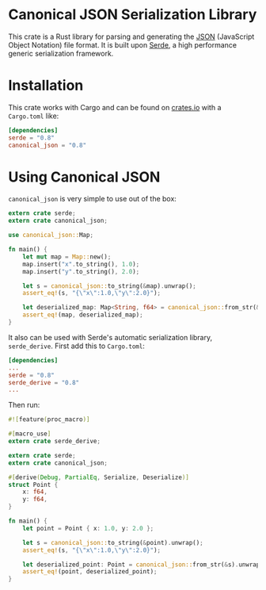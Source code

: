 Canonical JSON Serialization Library
====================================

This crate is a Rust library for parsing and generating the
[JSON](http://json.org) (JavaScript Object Notation) file format. It is built
upon [Serde](https://github.com/serde-rs/serde), a high performance generic
serialization framework.

Installation
============

This crate works with Cargo and can be found on
[crates.io](https://crates.io/crates/canonical_json) with a `Cargo.toml` like:

```toml
[dependencies]
serde = "0.8"
canonical_json = "0.8"
```

Using Canonical JSON
====================

`canonical_json` is very simple to use out of the box:

```rust
extern crate serde;
extern crate canonical_json;

use canonical_json::Map;

fn main() {
    let mut map = Map::new();
    map.insert("x".to_string(), 1.0);
    map.insert("y".to_string(), 2.0);

    let s = canonical_json::to_string(&map).unwrap();
    assert_eq!(s, "{\"x\":1.0,\"y\":2.0}");

    let deserialized_map: Map<String, f64> = canonical_json::from_str(&s).unwrap();
    assert_eq!(map, deserialized_map);
}
```

It also can be used with Serde's automatic serialization library,
`serde_derive`. First add this to `Cargo.toml`:

```toml
[dependencies]
...
serde = "0.8"
serde_derive = "0.8"
...
```

Then run:

```rust
#![feature(proc_macro)]

#[macro_use]
extern crate serde_derive;

extern crate serde;
extern crate canonical_json;

#[derive(Debug, PartialEq, Serialize, Deserialize)]
struct Point {
    x: f64,
    y: f64,
}

fn main() {
    let point = Point { x: 1.0, y: 2.0 };

    let s = canonical_json::to_string(&point).unwrap();
    assert_eq!(s, "{\"x\":1.0,\"y\":2.0}");

    let deserialized_point: Point = canonical_json::from_str(&s).unwrap();
    assert_eq!(point, deserialized_point);
}
```
